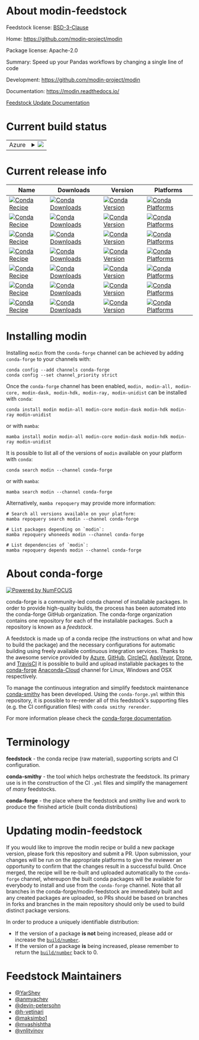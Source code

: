 About modin-feedstock
=====================

Feedstock license: [BSD-3-Clause](https://github.com/conda-forge/modin-feedstock/blob/main/LICENSE.txt)

Home: https://github.com/modin-project/modin

Package license: Apache-2.0

Summary: Speed up your Pandas workflows by changing a single line of code

Development: https://github.com/modin-project/modin

Documentation: https://modin.readthedocs.io/

[Feedstock Update Documentation](HOWTO.md)

Current build status
====================


<table>
    
  <tr>
    <td>Azure</td>
    <td>
      <details>
        <summary>
          <a href="https://dev.azure.com/conda-forge/feedstock-builds/_build/latest?definitionId=9616&branchName=main">
            <img src="https://dev.azure.com/conda-forge/feedstock-builds/_apis/build/status/modin-feedstock?branchName=main">
          </a>
        </summary>
        <table>
          <thead><tr><th>Variant</th><th>Status</th></tr></thead>
          <tbody><tr>
              <td>linux_64_python3.10.____cpython</td>
              <td>
                <a href="https://dev.azure.com/conda-forge/feedstock-builds/_build/latest?definitionId=9616&branchName=main">
                  <img src="https://dev.azure.com/conda-forge/feedstock-builds/_apis/build/status/modin-feedstock?branchName=main&jobName=linux&configuration=linux%20linux_64_python3.10.____cpython" alt="variant">
                </a>
              </td>
            </tr><tr>
              <td>linux_64_python3.11.____cpython</td>
              <td>
                <a href="https://dev.azure.com/conda-forge/feedstock-builds/_build/latest?definitionId=9616&branchName=main">
                  <img src="https://dev.azure.com/conda-forge/feedstock-builds/_apis/build/status/modin-feedstock?branchName=main&jobName=linux&configuration=linux%20linux_64_python3.11.____cpython" alt="variant">
                </a>
              </td>
            </tr><tr>
              <td>linux_64_python3.8.____cpython</td>
              <td>
                <a href="https://dev.azure.com/conda-forge/feedstock-builds/_build/latest?definitionId=9616&branchName=main">
                  <img src="https://dev.azure.com/conda-forge/feedstock-builds/_apis/build/status/modin-feedstock?branchName=main&jobName=linux&configuration=linux%20linux_64_python3.8.____cpython" alt="variant">
                </a>
              </td>
            </tr><tr>
              <td>linux_64_python3.9.____cpython</td>
              <td>
                <a href="https://dev.azure.com/conda-forge/feedstock-builds/_build/latest?definitionId=9616&branchName=main">
                  <img src="https://dev.azure.com/conda-forge/feedstock-builds/_apis/build/status/modin-feedstock?branchName=main&jobName=linux&configuration=linux%20linux_64_python3.9.____cpython" alt="variant">
                </a>
              </td>
            </tr><tr>
              <td>osx_64_python3.10.____cpython</td>
              <td>
                <a href="https://dev.azure.com/conda-forge/feedstock-builds/_build/latest?definitionId=9616&branchName=main">
                  <img src="https://dev.azure.com/conda-forge/feedstock-builds/_apis/build/status/modin-feedstock?branchName=main&jobName=osx&configuration=osx%20osx_64_python3.10.____cpython" alt="variant">
                </a>
              </td>
            </tr><tr>
              <td>osx_64_python3.11.____cpython</td>
              <td>
                <a href="https://dev.azure.com/conda-forge/feedstock-builds/_build/latest?definitionId=9616&branchName=main">
                  <img src="https://dev.azure.com/conda-forge/feedstock-builds/_apis/build/status/modin-feedstock?branchName=main&jobName=osx&configuration=osx%20osx_64_python3.11.____cpython" alt="variant">
                </a>
              </td>
            </tr><tr>
              <td>osx_64_python3.8.____cpython</td>
              <td>
                <a href="https://dev.azure.com/conda-forge/feedstock-builds/_build/latest?definitionId=9616&branchName=main">
                  <img src="https://dev.azure.com/conda-forge/feedstock-builds/_apis/build/status/modin-feedstock?branchName=main&jobName=osx&configuration=osx%20osx_64_python3.8.____cpython" alt="variant">
                </a>
              </td>
            </tr><tr>
              <td>osx_64_python3.9.____cpython</td>
              <td>
                <a href="https://dev.azure.com/conda-forge/feedstock-builds/_build/latest?definitionId=9616&branchName=main">
                  <img src="https://dev.azure.com/conda-forge/feedstock-builds/_apis/build/status/modin-feedstock?branchName=main&jobName=osx&configuration=osx%20osx_64_python3.9.____cpython" alt="variant">
                </a>
              </td>
            </tr><tr>
              <td>win_64_python3.10.____cpython</td>
              <td>
                <a href="https://dev.azure.com/conda-forge/feedstock-builds/_build/latest?definitionId=9616&branchName=main">
                  <img src="https://dev.azure.com/conda-forge/feedstock-builds/_apis/build/status/modin-feedstock?branchName=main&jobName=win&configuration=win%20win_64_python3.10.____cpython" alt="variant">
                </a>
              </td>
            </tr><tr>
              <td>win_64_python3.11.____cpython</td>
              <td>
                <a href="https://dev.azure.com/conda-forge/feedstock-builds/_build/latest?definitionId=9616&branchName=main">
                  <img src="https://dev.azure.com/conda-forge/feedstock-builds/_apis/build/status/modin-feedstock?branchName=main&jobName=win&configuration=win%20win_64_python3.11.____cpython" alt="variant">
                </a>
              </td>
            </tr><tr>
              <td>win_64_python3.8.____cpython</td>
              <td>
                <a href="https://dev.azure.com/conda-forge/feedstock-builds/_build/latest?definitionId=9616&branchName=main">
                  <img src="https://dev.azure.com/conda-forge/feedstock-builds/_apis/build/status/modin-feedstock?branchName=main&jobName=win&configuration=win%20win_64_python3.8.____cpython" alt="variant">
                </a>
              </td>
            </tr><tr>
              <td>win_64_python3.9.____cpython</td>
              <td>
                <a href="https://dev.azure.com/conda-forge/feedstock-builds/_build/latest?definitionId=9616&branchName=main">
                  <img src="https://dev.azure.com/conda-forge/feedstock-builds/_apis/build/status/modin-feedstock?branchName=main&jobName=win&configuration=win%20win_64_python3.9.____cpython" alt="variant">
                </a>
              </td>
            </tr>
          </tbody>
        </table>
      </details>
    </td>
  </tr>
</table>

Current release info
====================

| Name | Downloads | Version | Platforms |
| --- | --- | --- | --- |
| [![Conda Recipe](https://img.shields.io/badge/recipe-modin-green.svg)](https://anaconda.org/conda-forge/modin) | [![Conda Downloads](https://img.shields.io/conda/dn/conda-forge/modin.svg)](https://anaconda.org/conda-forge/modin) | [![Conda Version](https://img.shields.io/conda/vn/conda-forge/modin.svg)](https://anaconda.org/conda-forge/modin) | [![Conda Platforms](https://img.shields.io/conda/pn/conda-forge/modin.svg)](https://anaconda.org/conda-forge/modin) |
| [![Conda Recipe](https://img.shields.io/badge/recipe-modin--all-green.svg)](https://anaconda.org/conda-forge/modin-all) | [![Conda Downloads](https://img.shields.io/conda/dn/conda-forge/modin-all.svg)](https://anaconda.org/conda-forge/modin-all) | [![Conda Version](https://img.shields.io/conda/vn/conda-forge/modin-all.svg)](https://anaconda.org/conda-forge/modin-all) | [![Conda Platforms](https://img.shields.io/conda/pn/conda-forge/modin-all.svg)](https://anaconda.org/conda-forge/modin-all) |
| [![Conda Recipe](https://img.shields.io/badge/recipe-modin--core-green.svg)](https://anaconda.org/conda-forge/modin-core) | [![Conda Downloads](https://img.shields.io/conda/dn/conda-forge/modin-core.svg)](https://anaconda.org/conda-forge/modin-core) | [![Conda Version](https://img.shields.io/conda/vn/conda-forge/modin-core.svg)](https://anaconda.org/conda-forge/modin-core) | [![Conda Platforms](https://img.shields.io/conda/pn/conda-forge/modin-core.svg)](https://anaconda.org/conda-forge/modin-core) |
| [![Conda Recipe](https://img.shields.io/badge/recipe-modin--dask-green.svg)](https://anaconda.org/conda-forge/modin-dask) | [![Conda Downloads](https://img.shields.io/conda/dn/conda-forge/modin-dask.svg)](https://anaconda.org/conda-forge/modin-dask) | [![Conda Version](https://img.shields.io/conda/vn/conda-forge/modin-dask.svg)](https://anaconda.org/conda-forge/modin-dask) | [![Conda Platforms](https://img.shields.io/conda/pn/conda-forge/modin-dask.svg)](https://anaconda.org/conda-forge/modin-dask) |
| [![Conda Recipe](https://img.shields.io/badge/recipe-modin--hdk-green.svg)](https://anaconda.org/conda-forge/modin-hdk) | [![Conda Downloads](https://img.shields.io/conda/dn/conda-forge/modin-hdk.svg)](https://anaconda.org/conda-forge/modin-hdk) | [![Conda Version](https://img.shields.io/conda/vn/conda-forge/modin-hdk.svg)](https://anaconda.org/conda-forge/modin-hdk) | [![Conda Platforms](https://img.shields.io/conda/pn/conda-forge/modin-hdk.svg)](https://anaconda.org/conda-forge/modin-hdk) |
| [![Conda Recipe](https://img.shields.io/badge/recipe-modin--ray-green.svg)](https://anaconda.org/conda-forge/modin-ray) | [![Conda Downloads](https://img.shields.io/conda/dn/conda-forge/modin-ray.svg)](https://anaconda.org/conda-forge/modin-ray) | [![Conda Version](https://img.shields.io/conda/vn/conda-forge/modin-ray.svg)](https://anaconda.org/conda-forge/modin-ray) | [![Conda Platforms](https://img.shields.io/conda/pn/conda-forge/modin-ray.svg)](https://anaconda.org/conda-forge/modin-ray) |
| [![Conda Recipe](https://img.shields.io/badge/recipe-modin--unidist-green.svg)](https://anaconda.org/conda-forge/modin-unidist) | [![Conda Downloads](https://img.shields.io/conda/dn/conda-forge/modin-unidist.svg)](https://anaconda.org/conda-forge/modin-unidist) | [![Conda Version](https://img.shields.io/conda/vn/conda-forge/modin-unidist.svg)](https://anaconda.org/conda-forge/modin-unidist) | [![Conda Platforms](https://img.shields.io/conda/pn/conda-forge/modin-unidist.svg)](https://anaconda.org/conda-forge/modin-unidist) |

Installing modin
================

Installing `modin` from the `conda-forge` channel can be achieved by adding `conda-forge` to your channels with:

```
conda config --add channels conda-forge
conda config --set channel_priority strict
```

Once the `conda-forge` channel has been enabled, `modin, modin-all, modin-core, modin-dask, modin-hdk, modin-ray, modin-unidist` can be installed with `conda`:

```
conda install modin modin-all modin-core modin-dask modin-hdk modin-ray modin-unidist
```

or with `mamba`:

```
mamba install modin modin-all modin-core modin-dask modin-hdk modin-ray modin-unidist
```

It is possible to list all of the versions of `modin` available on your platform with `conda`:

```
conda search modin --channel conda-forge
```

or with `mamba`:

```
mamba search modin --channel conda-forge
```

Alternatively, `mamba repoquery` may provide more information:

```
# Search all versions available on your platform:
mamba repoquery search modin --channel conda-forge

# List packages depending on `modin`:
mamba repoquery whoneeds modin --channel conda-forge

# List dependencies of `modin`:
mamba repoquery depends modin --channel conda-forge
```


About conda-forge
=================

[![Powered by
NumFOCUS](https://img.shields.io/badge/powered%20by-NumFOCUS-orange.svg?style=flat&colorA=E1523D&colorB=007D8A)](https://numfocus.org)

conda-forge is a community-led conda channel of installable packages.
In order to provide high-quality builds, the process has been automated into the
conda-forge GitHub organization. The conda-forge organization contains one repository
for each of the installable packages. Such a repository is known as a *feedstock*.

A feedstock is made up of a conda recipe (the instructions on what and how to build
the package) and the necessary configurations for automatic building using freely
available continuous integration services. Thanks to the awesome service provided by
[Azure](https://azure.microsoft.com/en-us/services/devops/), [GitHub](https://github.com/),
[CircleCI](https://circleci.com/), [AppVeyor](https://www.appveyor.com/),
[Drone](https://cloud.drone.io/welcome), and [TravisCI](https://travis-ci.com/)
it is possible to build and upload installable packages to the
[conda-forge](https://anaconda.org/conda-forge) [Anaconda-Cloud](https://anaconda.org/)
channel for Linux, Windows and OSX respectively.

To manage the continuous integration and simplify feedstock maintenance
[conda-smithy](https://github.com/conda-forge/conda-smithy) has been developed.
Using the ``conda-forge.yml`` within this repository, it is possible to re-render all of
this feedstock's supporting files (e.g. the CI configuration files) with ``conda smithy rerender``.

For more information please check the [conda-forge documentation](https://conda-forge.org/docs/).

Terminology
===========

**feedstock** - the conda recipe (raw material), supporting scripts and CI configuration.

**conda-smithy** - the tool which helps orchestrate the feedstock.
                   Its primary use is in the construction of the CI ``.yml`` files
                   and simplify the management of *many* feedstocks.

**conda-forge** - the place where the feedstock and smithy live and work to
                  produce the finished article (built conda distributions)


Updating modin-feedstock
========================

If you would like to improve the modin recipe or build a new
package version, please fork this repository and submit a PR. Upon submission,
your changes will be run on the appropriate platforms to give the reviewer an
opportunity to confirm that the changes result in a successful build. Once
merged, the recipe will be re-built and uploaded automatically to the
`conda-forge` channel, whereupon the built conda packages will be available for
everybody to install and use from the `conda-forge` channel.
Note that all branches in the conda-forge/modin-feedstock are
immediately built and any created packages are uploaded, so PRs should be based
on branches in forks and branches in the main repository should only be used to
build distinct package versions.

In order to produce a uniquely identifiable distribution:
 * If the version of a package **is not** being increased, please add or increase
   the [``build/number``](https://docs.conda.io/projects/conda-build/en/latest/resources/define-metadata.html#build-number-and-string).
 * If the version of a package **is** being increased, please remember to return
   the [``build/number``](https://docs.conda.io/projects/conda-build/en/latest/resources/define-metadata.html#build-number-and-string)
   back to 0.

Feedstock Maintainers
=====================

* [@YarShev](https://github.com/YarShev/)
* [@anmyachev](https://github.com/anmyachev/)
* [@devin-petersohn](https://github.com/devin-petersohn/)
* [@h-vetinari](https://github.com/h-vetinari/)
* [@maksimbo1](https://github.com/maksimbo1/)
* [@mvashishtha](https://github.com/mvashishtha/)
* [@vnlitvinov](https://github.com/vnlitvinov/)

